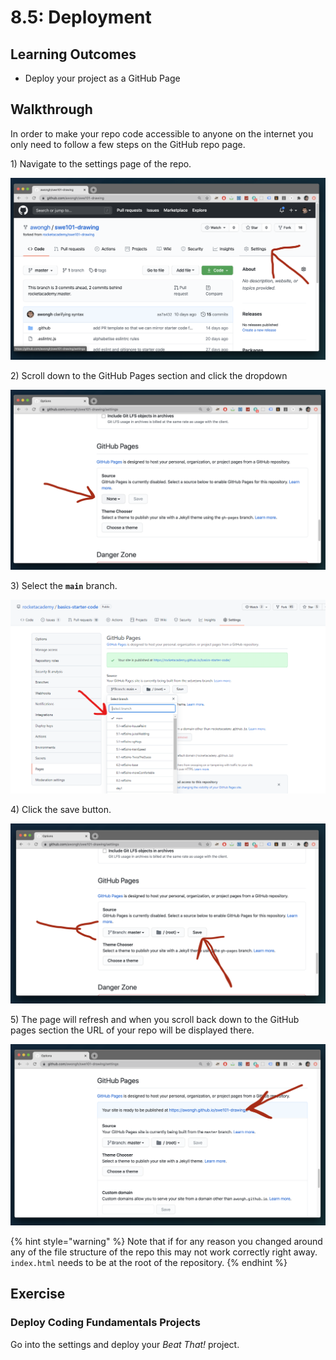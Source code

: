 # 8.5: Deployment

## Learning Outcomes

* Deploy your project as a GitHub Page

## Walkthrough

In order to make your repo code accessible to anyone on the internet you only need to follow a few steps on the GitHub repo page.

1\) Navigate to the settings page of the repo.

![](<../.gitbook/assets/Screen Shot 2020-09-10 at 6.31.26 PM.png>)

2\) Scroll down to the GitHub Pages section and click the dropdown

![](<../.gitbook/assets/Screen Shot 2020-09-10 at 6.31.43 PM.png>)

3\) Select the **`main`** branch.

![](<../.gitbook/assets/Screenshot 2021-12-11 111132.png>)

4\) Click the save button.

![](<../.gitbook/assets/Screen Shot 2020-09-10 at 6.31.53 PM.png>)

5\) The page will refresh and when you scroll back down to the GitHub pages section the URL of your repo will be displayed there.

![](<../.gitbook/assets/Screen Shot 2020-09-10 at 6.38.19 PM.png>)

{% hint style="warning" %}
Note that if for any reason you changed around any of the file structure of the repo this may not work correctly right away. `index.html` needs to be at the root of the repository.
{% endhint %}

## **Exercise**

### **Deploy Coding Fundamentals Projects**

Go into the settings and deploy your _Beat That!_ project.
